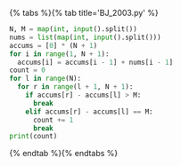 {% tabs %}{% tab title='BJ_2003.py' %}

```py
N, M = map(int, input().split())
nums = list(map(int, input().split()))
accums = [0] * (N + 1)
for i in range(1, N + 1):
  accums[i] = accums[i - 1] + nums[i - 1]
count = 0
for l in range(N):
  for r in range(l + 1, N + 1):
    if accums[r] - accums[l] > M:
      break
    elif accums[r] - accums[l] == M:
      count += 1
      break
print(count)
```

{% endtab %}{% endtabs %}
